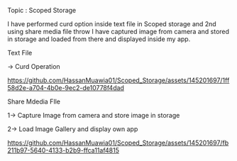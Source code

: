 Topic : Scoped Storage

I have performed curd option inside text file in Scoped storage and 2nd using share media file throw I have captured image from camera and stored in storage and loaded from there and displayed inside my app.

Text File 

-> Curd Operation
    

https://github.com/HassanMuawia01/Scoped_Storage/assets/145201697/1ff58d2e-a704-4b0e-9ec2-de10778f4dad

Share Mdedia FIle 

1-> Capture Image from camera and store image in storage

2-> Load Image Gallery and display own app



https://github.com/HassanMuawia01/Scoped_Storage/assets/145201697/fb211b97-5640-4133-b2b9-ffca11af4815



